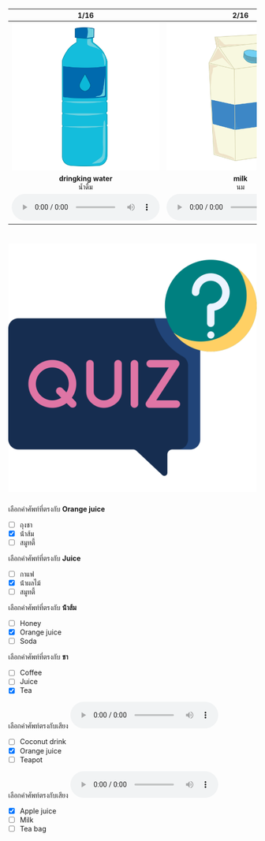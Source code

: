 <div class="carrousel">


|1/16|2/16|3/16|4/16|5/16|6/16|7/16|8/16|9/16|10/16|11/16|12/16|13/16|14/16|15/16|16/16|
| :----: | :----: | :----: | :----: | :----: | :----: | :----: | :----: | :----: | :----: | :----: | :----: | :----: | :----: | :----: | :----: |
|![](/media/img/drinks__dringking&#x20;water.svg)|![](/media/img/drinks__milk.svg)|![](/media/img/drinks__coffee.svg)|![](/media/img/drinks__juice.svg)|![](/media/img/drinks__orange&#x20;juice.svg)|![](/media/img/drinks__apple&#x20;juice.svg)|![](/media/img/drinks__pineapple&#x20;juice.svg)|![](/media/img/drinks__watermelon&#x20;juice.svg)|![](/media/img/drinks__coconut&#x20;drink.svg)|![](/media/img/drinks__smoothie.svg)|![](/media/img/drinks__honey.svg)|![](/media/img/drinks__soda.svg)|![](/media/img/drinks__tea.svg)|![](/media/img/drinks__tea&#x20;bag.svg)|![](/media/img/drinks__teapot.svg)|![](/media/img/drinks__can.svg)|
|**dringking water**<br>น้ำดื่ม|**milk**<br>นม|**coffee**<br>กาแฟ|**juice**<br>น้ําผลไม้|**orange juice**<br>น้ําส้ม|**apple juice**<br>น้ําแอปเปิ้ล|**pineapple juice**<br>น้ําสับปะรด|**watermelon juice**<br>น้ําแตงโม|**coconut drink**<br>น้ำมะพร้าว|**smoothie**<br>สมูทตี้|**honey**<br>น้ําผึ้ง|**soda**<br>โซดา|**tea**<br>ชา|**tea bag**<br>ถุงชา|**teapot**<br>กาน้ําชา|**can**<br>กระป๋อง|
|![](/media/audio/dringking&#x20;water.mp3)|![](/media/audio/milk.mp3)|![](/media/audio/coffee.mp3)|![](/media/audio/juice.mp3)|![](/media/audio/orange&#x20;juice.mp3)|![](/media/audio/apple&#x20;juice.mp3)|![](/media/audio/pineapple&#x20;juice.mp3)|![](/media/audio/watermelon&#x20;juice.mp3)|![](/media/audio/coconut&#x20;drink.mp3)|![](/media/audio/smoothie.mp3)|![](/media/audio/honey.mp3)|![](/media/audio/soda.mp3)|![](/media/audio/tea.mp3)|![](/media/audio/tea&#x20;bag.mp3)|![](/media/audio/teapot.mp3)|![](/media/audio/can.mp3)|

</div>



# ![icon](/media/icons/quiz.svg) 

<div class=question>

 เลือกคำศัพท์ที่ตรงกับ **Orange juice**
 - [ ] ถุงชา
 - [x] น้ําส้ม
 - [ ] สมูทตี้
</div>
<div class=question>

 เลือกคำศัพท์ที่ตรงกับ **Juice**
 - [ ] กาแฟ
 - [x] น้ําผลไม้
 - [ ] สมูทตี้
</div>
<div class=question>

 เลือกคำศัพท์ที่ตรงกับ **น้ําส้ม**
 - [ ] Honey
 - [x] Orange juice
 - [ ] Soda
</div>
<div class=question>

 เลือกคำศัพท์ที่ตรงกับ **ชา**
 - [ ] Coffee
 - [ ] Juice
 - [x] Tea
</div>
<div class=question>

เลือกคำศัพท์ตรงกับเสียง ![](/media/audio/orange&#x20;juice.mp3) 
 - [ ] Coconut drink
 - [x] Orange juice
 - [ ] Teapot
</div>

<div class=question>

เลือกคำศัพท์ตรงกับเสียง ![](/media/audio/apple&#x20;juice.mp3) 
 - [x] Apple juice
 - [ ] Milk
 - [ ] Tea bag
</div>

